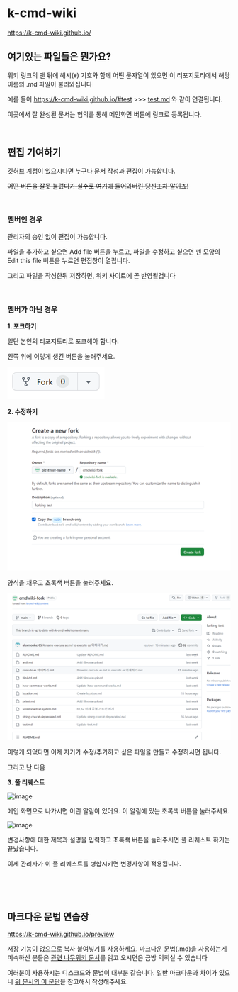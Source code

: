 # k-cmd-wiki

https://k-cmd-wiki.github.io/


## 여기있는 파일들은 뭔가요?

위키 링크의 맨 뒤에 해시(`#`) 기호와 함께 어떤 문자열이 있으면 이 리포지토리에서 해당 이름의 .md 파일이 불러와집니다

예를 들어 https://k-cmd-wiki.github.io/#test >>> [test.md](https://github.com/k-cmd-wiki/content/blob/main/test.md) 와 같이 연결됩니다.

이곳에서 잘 완성된 문서는 협의를 통해 메인화면 버튼에 링크로 등록됩니다.

<br>

## 편집 기여하기

깃허브 계정이 있으시다면 누구나 문서 작성과 편집이 가능합니다.

~~어떤 버튼을 잘못 눌렀다가 실수로 여기에 들어와버린 당신조차 말이죠!~~

<br>

### 멤버인 경우

관리자의 승인 없이 편집이 가능합니다.

파일을 추가하고 싶으면 Add file 버튼을 누르고, 파일을 수정하고 싶으면 펜 모양의 Edit this file 버튼을 누르면 편집창이 열립니다.

그리고 파일을 작성한뒤 저장하면, 위키 사이트에 곧 반영될겁니다

<br>

### 멤버가 아닌 경우

**1. 포크하기**

일단 본인의 리포지토리로 포크해야 합니다.

왼쪽 위에 이렇게 생긴 버튼을 눌러주세요.

<img src="https://raw.githubusercontent.com/plz-Enter-name/cmdwiki-fork/main-1/images/readme/fork_button.png">

**2. 수정하기**

<img src="https://raw.githubusercontent.com/plz-Enter-name/cmdwiki-fork/main-1/images/readme/creating_fork.png">

양식을 채우고 초록색 버튼을 눌러주세요.

<img src="https://raw.githubusercontent.com/plz-Enter-name/cmdwiki-fork/main-1/images/readme/forked.png">

이렇게 되었다면 이제 자기가 수정/추가하고 싶은 파일을 만들고 수정하시면 됩니다.

그리고 난 다음

**3. 풀 리퀘스트**

![image](https://github.com/plz-Enter-name/cmdwiki-fork/assets/104212145/79249e0c-d4cb-4c65-abea-2a2b6b13a1f8)

메인 화면으로 나가시면 이런 알림이 있어요. 이 알림에 있는 초록색 버튼을 눌러주세요.

![image](https://github.com/plz-Enter-name/cmdwiki-fork/assets/104212145/3abe0a62-2c7a-44d8-8433-5849a286eaef)

변경사항에 대한 제목과 설명을 입력하고 초록색 버튼을 눌러주시면 풀 리퀘스트 하기는 끝났습니다.

이제 관리자가 이 풀 리퀘스트를 병합시키면 변경사항이 적용됩니다.

<br>
<br>
<br>

## 마크다운 문법 연습장

https://k-cmd-wiki.github.io/preview

저장 기능이 없으므로 복사 붙여넣기를 사용하세요.
마크다운 문법(.md)을 사용하는게 미숙하신 분들은 [관련 나무위키 문서](https://namu.wiki/w/%EB%A7%88%ED%81%AC%EB%8B%A4%EC%9A%B4)를 읽고 오시면은 금방 익히실 수 있습니다

여러분이 사용하시는 디스코드와 문법이 대부분 같습니다. 일반 마크다운과 차이가 있으니 [위 문서의 이 문단](https://namu.wiki/w/%EB%A7%88%ED%81%AC%EB%8B%A4%EC%9A%B4#s-4.1)을 참고해서 작성해주세요.

<br>
<br>
<br>
